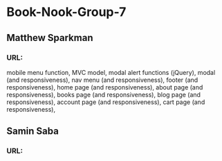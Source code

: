 # Book-Nook-Group-7

## Matthew Sparkman
### URL: 
mobile menu function, MVC model, modal alert functions (jQuery),
modal (and responsiveness),
nav menu (and responsiveness),
footer (and responsiveness),
home page (and responsiveness),
about page (and responsiveness),
books page (and responsiveness),
blog page (and responsiveness),
account page (and responsiveness),
cart page (and responsiveness),

## Samin Saba
### URL: 

